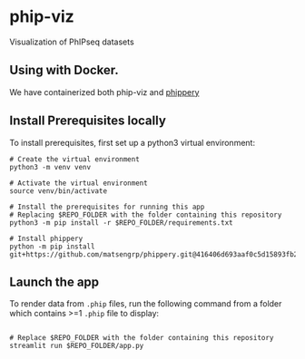 # phip-viz
Visualization of PhIPseq datasets

## Using with Docker.
We have containerized both phip-viz and [phippery]()


## Install Prerequisites locally

To install prerequisites, first set up a python3 virtual environment:

```#!/bin/bash
# Create the virtual environment
python3 -m venv venv

# Activate the virtual environment
source venv/bin/activate

# Install the prerequisites for running this app
# Replacing $REPO_FOLDER with the folder containing this repository
python3 -m pip install -r $REPO_FOLDER/requirements.txt

# Install phippery
python -m pip install git+https://github.com/matsengrp/phippery.git@416406d693aaf0c5d15893fb2755e3c66648c8c0 
```

## Launch the app

To render data from `.phip` files, run the following command
from a folder which contains >=1 `.phip` file to display:

```#!/bin/bash

# Replace $REPO_FOLDER with the folder containing this repository
streamlit run $REPO_FOLDER/app.py
```
